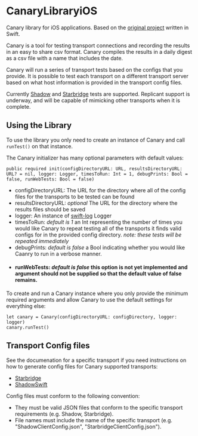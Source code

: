 # CanaryLibraryiOS

Canary library for iOS applications. Based on the [original project](https://github.com/OperatorFoundation/CanaryLibrary.git) written in Swift.

Canary is a tool for testing transport connections and recording the results in an easy to share csv format. Canary compiles the results in a daily digest as a csv file with a name that includes the date.

Canary will run a series of transport tests based on the configs that you provide. It is possible to test each transport on a different transport server based on what host information is provided in the transport config files.

Currently [Shadow](https://github.com/OperatorFoundation/ShadowSwift.git) and [Starbridge](https://github.com/OperatorFoundation/Starbridge.git) tests are supported. Replicant support is underway, and will be capable of mimicking other transports when it is complete.

## Using the Library

To use the library you only need to create an instance of Canary and call `runTest()` on that instance.

The Canary initializer has many optional parameters with default values:

```
public required init(configDirectoryURL: URL, resultsDirectoryURL: URL? = nil, logger: Logger, timesToRun: Int = 1, debugPrints: Bool = false, runWebTests: Bool = false)
```
- configDirectoryURL: The URL for the directory where all of the config files for the transports to be tested can be found
- resultsDirectoryURL: *optional* The URL for the directory where the results files should be saved
- logger: An instance of [swift-log](https://github.com/apple/swift-log.git) Logger
- timesToRun: *default is 1* an Int representing the number of times you would like Canary to repeat testing all of the transports it finds valid configs for in the provided config directory. *note: these tests will be repeated immediately*
- debugPrints: *default is false* a Bool indicating whether you would like Caanry to run in a verbose manner.
- #### runWebTests: *default is false* this option is not yet implemented and argument should not be supplied so that the default value of false remains.

To create and run a Canary instance where you only provide the minimum required arguments and allow Canary to use the default settings for everything else:

```
let canary = Canary(configDirectoryURL: configDirectory, logger: logger)
canary.runTest()
```

        
## Transport Config files

See the documenation for a specific transport if you need instructions on how to generate config files for Canary supported transports:
- [Starbridge](https://github.com/OperatorFoundation/Starbridge.git)
- [ShadowSwift](https://github.com/OperatorFoundation/ShadowSwift.git)

Config files must conform to the following convention:
- They must be valid JSON files that conform to the specific transport requirements (e.g. Shadow, Starbridge).
- File names must include the name of the specific transport (e.g. "ShadowClientConfig.json", "StarbridgeClientConfig.json").
